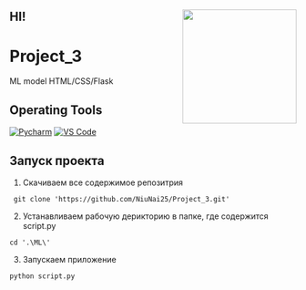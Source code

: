 ## HI! <img align='right' src='https://media.giphy.com/media/bcKmIWkUMCjVm/giphy.gif' width='200"'>


# Project_3
ML model HTML/CSS/Flask 


## Operating Tools 


[![Pycharm](https://img.shields.io/badge/IDE-PyCharm-yellow?style=flat-square&logo=JetBrains)](https://www.jetbrains.com/pycharm/)
[![VS Code](https://img.shields.io/badge/IDE-VSCode-%23007ACC?style=flat-square&logo=Visual-studio-code)](https://code.visualstudio.com/)

## Запуск проекта

1. Скачиваем все  содержимое репозитрия 
```
 git clone 'https://github.com/NiuNai25/Project_3.git'
```
2. Устанавливаем рабочую дерикторию в папке, где содержится script.py
```
cd '.\ML\'
```
3. Запускаем приложение

```
python script.py 
```

